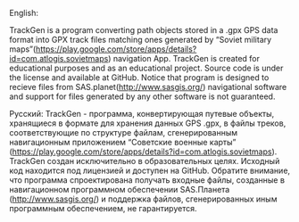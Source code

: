 English:

TrackGen is a program converting path objects stored in a .gpx GPS data format into GPX track files
matching ones generated by “Soviet military
maps”(https://play.google.com/store/apps/details?id=com.atlogis.sovietmaps) navigation App.
TrackGen is created for educational purposes and as an educational project. Source code is under
the license and available at GitHub.
Notice that program is designed to recieve files from SAS.planet(http://www.sasgis.org/)
navigational software and support for files generated by any other software is not guaranteed.

Русский:
TrackGen - программа, конвертирующая путевые объекты, хранящиеся в формате для хранения
данных GPS .gpx, в файлы треков, соответствующие по структуре файлам, сгенерированным
навигационным приложением “Советские военные карты”
(https://play.google.com/store/apps/details?id=com.atlogis.sovietmaps).
TrackGen создан исключительно в образовательных целях. Исходный код находится под
лицензией и доступен на GitHub.
Обратите внимание, что программа спроектирована получать входные файлы, созданные в
навигационном программном обеспечении SAS.Планета (http://www.sasgis.org/) и поддержка
файлов, сгенерированных иным программным обеспечением, не гарантируется.
